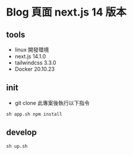 # Blog 頁面 next.js 14 版本

## tools
* linux 開發環境
* next.js 14.1.0
* tailwindcss 3.3.0
* Docker 20.10.23

## init
* git clone 此專案後執行以下指令
```shell
sh app.sh npm install
```

## develop
```shell
sh up.sh
```
